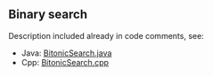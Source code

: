 ## Binary search

Description included already in code comments, see:
- Java: [BitonicSearch.java](src/BitonicSearch.java)
- Cpp: [BitonicSearch.cpp](src/BitonicSearch.cpp)